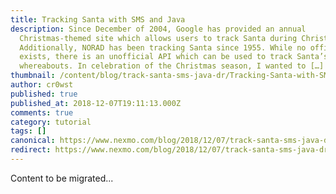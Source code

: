 ```yaml
---
title: Tracking Santa with SMS and Java
description: Since December of 2004, Google has provided an annual
  Christmas-themed site which allows users to track Santa during Christmas Eve.
  Additionally, NORAD has been tracking Santa since 1955. While no official API
  exists, there is an unofficial API which can be used to track Santa’s
  whereabouts. In celebration of the Christmas season, I wanted to […]
thumbnail: /content/blog/track-santa-sms-java-dr/Tracking-Santa-with-SMS.png
author: cr0wst
published: true
published_at: 2018-12-07T19:11:13.000Z
comments: true
category: tutorial
tags: []
canonical: https://www.nexmo.com/blog/2018/12/07/track-santa-sms-java-dr
redirect: https://www.nexmo.com/blog/2018/12/07/track-santa-sms-java-dr
---
```


Content to be migrated...
